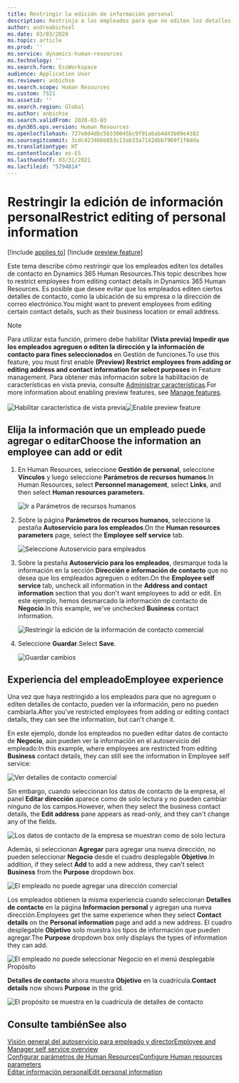 ```yaml
---
title: Restringir la edición de información personal
description: Restrinja a los empleados para que no editen los detalles de los contactos en Dynamics 365 Human Resources.
author: andreabichsel
ms.date: 03/03/2020
ms.topic: article
ms.prod: ''
ms.service: dynamics-human-resources
ms.technology: ''
ms.search.form: EssWorkspace
audience: Application User
ms.reviewer: anbichse
ms.search.scope: Human Resources
ms.custom: 7521
ms.assetid: ''
ms.search.region: Global
ms.author: anbichse
ms.search.validFrom: 2020-03-03
ms.dyn365.ops.version: Human Resources
ms.openlocfilehash: 727e0d4dbc5b330045bc9f91abab4d43b09e4382
ms.sourcegitcommit: 3cdc42346bb653c13ab33a7142dbb7969f1f6dda
ms.translationtype: HT
ms.contentlocale: es-ES
ms.lasthandoff: 03/31/2021
ms.locfileid: "5794814"
---
```

# <a name="restrict-editing-of-personal-information"></a><span data-ttu-id="b0815-103">Restringir la edición de información personal</span><span class="sxs-lookup"><span data-stu-id="b0815-103">Restrict editing of personal information</span></span>

[!include [applies to](../includes/applies-to-hr.md)]
[!include [preview feature](./includes/preview-feature.md)]

<span data-ttu-id="b0815-104">Este tema describe cómo restringir que los empleados editen los detalles de contacto en Dynamics 365 Human Resources.</span><span class="sxs-lookup"><span data-stu-id="b0815-104">This topic describes how to restrict employees from editing contact details in Dynamics 365 Human Resources.</span></span> <span data-ttu-id="b0815-105">Es posible que desee evitar que los empleados editen ciertos detalles de contacto, como la ubicación de su empresa o la dirección de correo electrónico.</span><span class="sxs-lookup"><span data-stu-id="b0815-105">You might want to prevent employees from editing certain contact details, such as their business location or email address.</span></span>

> [!NOTE]
> <span data-ttu-id="b0815-106">Para utilizar esta función, primero debe habilitar **(Vista previa) Impedir que los empleados agreguen o editen la dirección y la información de contacto para fines seleccionados** en Gestión de funciones.</span><span class="sxs-lookup"><span data-stu-id="b0815-106">To use this feature, you must first enable **(Preview) Restrict employees from adding or editing address and contact information for select purposes** in Feature management.</span></span> <span data-ttu-id="b0815-107">Para obtener más información sobre la habilitación de características en vista previa, consulte [Administrar características](hr-admin-manage-features.md).</span><span class="sxs-lookup"><span data-stu-id="b0815-107">For more information about enabling preview features, see [Manage features](hr-admin-manage-features.md).</span></span><br><br><span data-ttu-id="b0815-108">![Habilitar característica de vista previa](./media/hr-employee-self-service-restrict-enable.png)</span><span class="sxs-lookup"><span data-stu-id="b0815-108">![Enable preview feature](./media/hr-employee-self-service-restrict-enable.png)</span></span>

## <a name="choose-the-information-an-employee-can-add-or-edit"></a><span data-ttu-id="b0815-109">Elija la información que un empleado puede agregar o editar</span><span class="sxs-lookup"><span data-stu-id="b0815-109">Choose the information an employee can add or edit</span></span>

1. <span data-ttu-id="b0815-110">En Human Resources, seleccione **Gestión de personal**, seleccione **Vínculos** y luego seleccione **Parámetros de recursos humanos**.</span><span class="sxs-lookup"><span data-stu-id="b0815-110">In Human Resources, select **Personnel management**, select **Links**, and then select **Human resources parameters**.</span></span>

   ![Ir a Parámetros de recursos humanos](./media/hr-employee-self-service-human-resources-parameters.png)

2. <span data-ttu-id="b0815-112">Sobre la página **Parámetros de recursos humanos**, seleccione la pestaña **Autoservicio para los empleados**.</span><span class="sxs-lookup"><span data-stu-id="b0815-112">On the **Human resources parameters** page, select the **Employee self service** tab.</span></span>

   ![Seleccione Autoservicio para empleados](./media/hr-employee-self-service-tab.png)

3. <span data-ttu-id="b0815-114">Sobre la pestaña **Autoservicio para los empleados**, desmarque toda la información en la sección **Dirección e información de contacto** que no desea que los empleados agreguen o editen.</span><span class="sxs-lookup"><span data-stu-id="b0815-114">On the **Employee self service** tab, uncheck all information in the **Address and contact information** section that you don't want employees to add or edit.</span></span> <span data-ttu-id="b0815-115">En este ejemplo, hemos desmarcado la información de contacto de **Negocio**.</span><span class="sxs-lookup"><span data-stu-id="b0815-115">In this example, we've unchecked **Business** contact information.</span></span>

   ![Restringir la edición de la información de contacto comercial](./media/hr-employee-self-service-restrict-business.png)

4. <span data-ttu-id="b0815-117">Seleccione **Guardar**.</span><span class="sxs-lookup"><span data-stu-id="b0815-117">Select **Save**.</span></span>

   ![Guardar cambios](./media/hr-employee-self-service-restrict-save.png)

## <a name="employee-experience"></a><span data-ttu-id="b0815-119">Experiencia del empleado</span><span class="sxs-lookup"><span data-stu-id="b0815-119">Employee experience</span></span>

<span data-ttu-id="b0815-120">Una vez que haya restringido a los empleados para que no agreguen o editen detalles de contacto, pueden ver la información, pero no pueden cambiarla.</span><span class="sxs-lookup"><span data-stu-id="b0815-120">After you've restricted employees from adding or editing contact details, they can see the information, but can't change it.</span></span>

<span data-ttu-id="b0815-121">En este ejemplo, donde los empleados no pueden editar datos de contacto de **Negocio**, aún pueden ver la información en el autoservicio del empleado:</span><span class="sxs-lookup"><span data-stu-id="b0815-121">In this example, where employees are restricted from editing **Business** contact details, they can still see the information in Employee self service:</span></span>

![Ver detalles de contacto comercial](./media/hr-employee-self-service-restrict-view.png)

<span data-ttu-id="b0815-123">Sin embargo, cuando seleccionan los datos de contacto de la empresa, el panel **Editar dirección** aparece como de solo lectura y no pueden cambiar ninguno de los campos.</span><span class="sxs-lookup"><span data-stu-id="b0815-123">However, when they select the business contact details, the **Edit address** pane appears as read-only, and they can't change any of the fields.</span></span>

![Los datos de contacto de la empresa se muestran como de solo lectura](./media/hr-employee-self-service-restrict-read-only.png)

<span data-ttu-id="b0815-125">Además, si seleccionan **Agregar** para agregar una nueva dirección, no pueden seleccionar **Negocio** desde el cuadro desplegable **Objetivo**.</span><span class="sxs-lookup"><span data-stu-id="b0815-125">In addition, if they select **Add** to add a new address, they can't select **Business** from the **Purpose** dropdown box.</span></span>

![El empleado no puede agregar una dirección comercial](./media/hr-employee-self-service-restrict-add.png)

<span data-ttu-id="b0815-127">Los empleados obtienen la misma experiencia cuando seleccionan **Detalles de contacto** en la página **Informacion personal** y agregan una nueva dirección.</span><span class="sxs-lookup"><span data-stu-id="b0815-127">Employees get the same experience when they select **Contact details** on the **Personal information** page and add a new address.</span></span> <span data-ttu-id="b0815-128">El cuadro desplegable **Objetivo** solo muestra los tipos de información que pueden agregar.</span><span class="sxs-lookup"><span data-stu-id="b0815-128">The **Purpose** dropdown box only displays the types of information they can add.</span></span> 

![El empleado no puede seleccionar Negocio en el menú desplegable Propósito](./media/hr-employee-self-service-restrict-purpose.png)

<span data-ttu-id="b0815-130">**Detalles de contacto** ahora muestra **Objetivo** en la cuadrícula.</span><span class="sxs-lookup"><span data-stu-id="b0815-130">**Contact details** now shows **Purpose** in the grid.</span></span>

![El propósito se muestra en la cuadrícula de detalles de contacto](./media/hr-employee-self-service-restrict-purpose-grid.png)

## <a name="see-also"></a><span data-ttu-id="b0815-132">Consulte también</span><span class="sxs-lookup"><span data-stu-id="b0815-132">See also</span></span>

[<span data-ttu-id="b0815-133">Visión general del autoservicio para empleado y director</span><span class="sxs-lookup"><span data-stu-id="b0815-133">Employee and Manager self service overview</span></span>](hr-employee-manager-self-service-overview.md)<br>
[<span data-ttu-id="b0815-134">Configurar parámetros de Human Resources</span><span class="sxs-lookup"><span data-stu-id="b0815-134">Configure Human resources parameters</span></span>](hr-setup-parameters.md)<br>
[<span data-ttu-id="b0815-135">Editar información personal</span><span class="sxs-lookup"><span data-stu-id="b0815-135">Edit personal information</span></span>](hr-employee-manager-self-service-edit-personal-information.md)